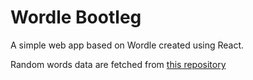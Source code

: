 # Wordle Bootleg

A simple web app based on Wordle created using React.

Random words data are fetched from [this repository](https://github.com/kashapov/react-testing-projects/tree/master/random-word-server)
